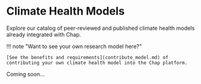 # Climate Health Models

Explore our catalog of peer-reviewed and published climate health models already integrated with Chap. 

!!! note "Want to see your own research model here?"

    [See the benefits and requirements](contribute_model.md) of contributing your own climate health model into the Chap platform. 

Coming soon... 